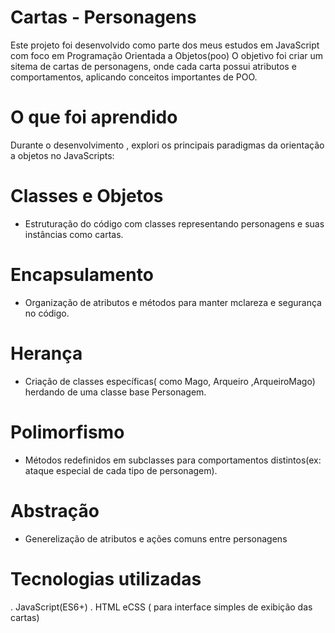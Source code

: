 # Cartas - Personagens

Este projeto foi desenvolvido como parte dos meus estudos em JavaScript com foco em Programação Orientada a Objetos(poo)
O objetivo foi criar um sitema de cartas de personagens, onde cada carta possui atributos e comportamentos, aplicando conceitos importantes de POO.

# O que foi aprendido 

Durante o desenvolvimento , explori os principais paradigmas da orientação a objetos no JavaScripts:
  # Classes e Objetos 
  - Estruturação do código com classes representando personagens e suas instâncias como cartas.
  # Encapsulamento
  - Organização de atributos e métodos para manter mclareza e segurança no código.
  # Herança
  - Criação de classes específicas( como Mago, Arqueiro ,ArqueiroMago) herdando de uma classe base Personagem.
  # Polimorfismo
  - Métodos redefinidos em subclasses para comportamentos distintos(ex: ataque especial de cada tipo de personagem).
  # Abstração
  - Generelização de atributos e ações comuns entre personagens

# Tecnologias utilizadas

. JavaScript(ES6+)
. HTML eCSS ( para interface simples de exibição das cartas)
